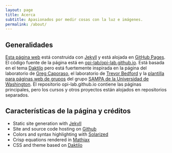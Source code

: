 ```yaml
---
layout: page
title: Acerca
subtitle: Apasionados por medir cosas con la luz e imágenes.
permalink: /about/
---
```



## Generalidades  ##

<!-- ## Overview ## -->

<!--This site is built with Jekyll and hosted on GitHub Pages. Site source at cboettig/cboettig.github.io. Please report errors or feedback here. The cboettig.github.io repository hosts the main pages, while my lab notebooks are now hosted from separate GitHub repositories by year as described in this post. For more about the open lab notebook, please see this introduction-->

[Esta página web](http://opilab.utb.edu.co) está construida con [Jekyll](http://jekyllrb.com/) y está alojada en [GitHub Pages](https://pages.github.com/ "GitHub Pages - Websites for you and your projects, hosted directly from your GitHub repository. Just edit, push, and your changes are live."). El código fuente de la página está en [opi-lab/opi-lab.github.io](https://github.com/opi-lab/opi-lab.github.io). Está basada en el tema [Daktilo](http://daktilo.github.io/ "Daktilo - A Minimal Jekyll Theme Inspired From Typewriters") pero está fuertemente inspirada en la página del laboratorio de [Greg Caporaso](http://caporasolab.us/ "Welcome » Caporaso Lab"), el laboratorio de [Trevor Bedford](http://bedford.io/team/ "bedford lab / team") y la [plantilla para páginas web de grupos](https://github.com/uwsampa/research-group-web "GitHub - uwsampa/research-group-web: a template for research group sites") del grupo [SAMPA de la Universidad de Washington](https://sampa.cs.washington.edu/ "Sampa: Home"). El repositorio opi-lab.github.io contiene las páginas principales, pero los cursos y otros proyectos están alojados en repositorios separados. 

## Características de la página y créditos  ##
<!--## Site Features & Credits  ##-->

- Static site generation with [Jekyll](http://jekyllrb.com/)
- Site and source code hosting on [Github](https://github.com/ "GitHub")
- Colors and syntax highlighting with [Solarized](http://ethanschoonover.com/solarized "Solarized - Ethan Schoonover")
- Crisp equations rendered in [Mathjax](https://www.mathjax.org/ "MathJax")
- CSS and theme based on [Daktilo](http://daktilo.github.io/ "Daktilo - A Minimal Jekyll Theme Inspired From Typewriters")



<!-- This is the base Jekyll theme. You can find out more info about customizing your Jekyll theme, as well as basic Jekyll usage documentation at [jekyllrb.com](http://jekyllrb.com/)

You can find the source code for the Jekyll new theme at: [github.com/jglovier/jekyll-new](https://github.com/jglovier/jekyll-new)

You can find the source code for Jekyll at [github.com/jekyll/jekyll](https://github.com/jekyll/jekyll) -->
